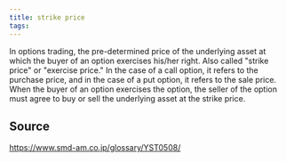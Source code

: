 ```yaml
---
title: strike price
tags: 
---
```


In options trading, the pre-determined price of the underlying asset at which the buyer of an option exercises his/her right. Also called "strike price" or "exercise price." In the case of a call option, it refers to the purchase price, and in the case of a put option, it refers to the sale price. When the buyer of an option exercises the option, the seller of the option must agree to buy or sell the underlying asset at the strike price.

## Source
https://www.smd-am.co.jp/glossary/YST0508/